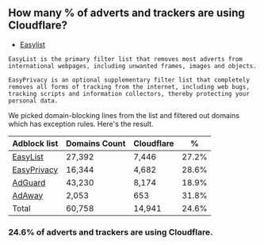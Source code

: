 ## How many % of adverts and trackers are using Cloudflare?


- [Easylist](https://web.archive.org/web/20210516110248/https://easylist.to/)
```
EasyList is the primary filter list that removes most adverts from international webpages, including unwanted frames, images and objects.

EasyPrivacy is an optional supplementary filter list that completely removes all forms of tracking from the internet, including web bugs, tracking scripts and information collectors, thereby protecting your personal data.
```


We picked domain-blocking lines from the list and filtered out domains which has exception rules.
Here's the result.


| Adblock list | Domains Count | Cloudflare | % |
| --- | --- | --- | --- |
| [EasyList](https://easylist.to/easylist/easylist.txt) | 27,392 | 7,446 | 27.2% |
| [EasyPrivacy](https://easylist.to/easylist/easyprivacy.txt) | 16,344 | 4,682 | 28.6% |
| [AdGuard](https://adguardteam.github.io/AdGuardSDNSFilter/Filters/filter.txt) | 43,230 | 8,174 | 18.9% |
| [AdAway](https://raw.githubusercontent.com/AdAway/adaway.github.io/master/hosts.txt) | 2,053 | 653 | 31.8% |
| Total | 60,758 | 14,941 | 24.6% |


### 24.6% of adverts and trackers are using Cloudflare.